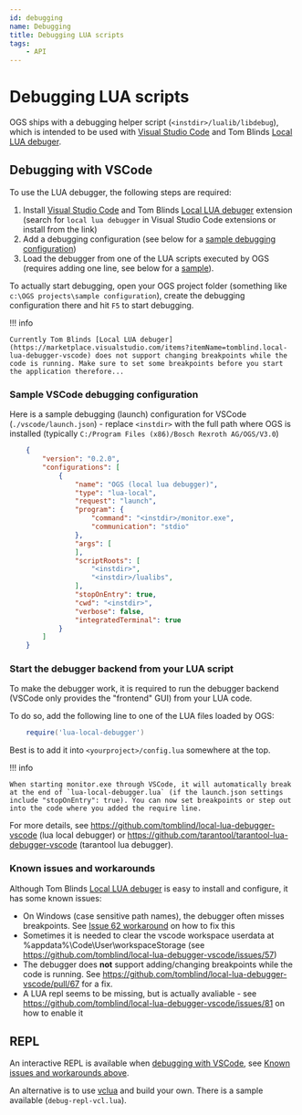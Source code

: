 ```yaml
---
id: debugging
name: Debugging
title: Debugging LUA scripts
tags:
    - API
---
```


# Debugging LUA scripts

OGS ships with a debugging helper script (`<instdir>/lualib/libdebug`), which is intended to be used with [Visual Studio Code](https://code.visualstudio.com/) and Tom Blinds [Local LUA debuger](https://marketplace.visualstudio.com/items?itemName=tomblind.local-lua-debugger-vscode).

## Debugging with VSCode

To use the LUA debugger, the following steps are required:

1. Install  [Visual Studio Code](https://code.visualstudio.com/) and Tom Blinds [Local LUA debuger](https://marketplace.visualstudio.com/items?itemName=tomblind.local-lua-debugger-vscode) extension (search for `local lua debugger` in Visual Studio Code extensions or install from the link)
2. Add a debugging configuration (see below for a [sample debugging configuration](#sample-vscode-debugging-configuration))
3. Load the debugger from one of the LUA scripts executed by OGS (requires adding one line, see below for a [sample](#start-the-debugger-backend-from-your-lua-script)).

To actually start debugging, open your OGS project folder (something like `c:\OGS projects\sample configuration`), create the debugging configuration there and hit `F5` to start debugging.

!!! info

    Currently Tom Blinds [Local LUA debuger](https://marketplace.visualstudio.com/items?itemName=tomblind.local-lua-debugger-vscode) does not support changing breakpoints while the code is running. Make sure to set some breakpoints before you start the application therefore...

### Sample VSCode debugging configuration

Here is a sample debugging (launch) configuration for VSCode (`./vscode/launch.json`) - replace `<instdir>` with the full path where OGS is installed (typically `C:/Program Files (x86)/Bosch Rexroth AG/OGS/V3.0`)

``` json title=".vscode/launch.json"
    {
        "version": "0.2.0",
        "configurations": [
            {
                "name": "OGS (local lua debugger)",
                "type": "lua-local",
                "request": "launch",
                "program": {
                    "command": "<instdir>/monitor.exe",
                    "communication": "stdio"
                },
                "args": [
                ],
                "scriptRoots": [
                    "<instdir>",
                    "<instdir>/lualibs",
                ],
                "stopOnEntry": true,
                "cwd": "<instdir>",
                "verbose": false,
                "integratedTerminal": true
            }
        ]
    }
```    

### Start the debugger backend from your LUA script

To make the debugger work, it is required to run the debugger backend (VSCode only provides the "frontend" GUI) from your LUA code. 

To do so, add the following line to one of the LUA files loaded by OGS:

``` lua
    require('lua-local-debugger')
```

Best is to add it into `<yourproject>/config.lua` somewhere at the top.

!!! info

    When starting monitor.exe through VSCode, it will automatically break at the end of `lua-local-debugger.lua` (if the launch.json settings include "stopOnEntry": true). You can now set breakpoints or step out into the code where you added the require line.

For more details, see https://github.com/tomblind/local-lua-debugger-vscode (lua local debugger) or https://github.com/tarantool/tarantool-lua-debugger-vscode (tarantool lua debugger).

### Known issues and workarounds

Although Tom Blinds [Local LUA debuger](https://marketplace.visualstudio.com/items?itemName=tomblind.local-lua-debugger-vscode) is easy to install and configure, it has some known issues:

- On Windows (case sensitive path names), the debugger often misses 
  breakpoints. See [Issue 62 workaround](https://github.com/tomblind/local-lua-debugger-vscode/issues/62#issuecomment-1741733785) on how to fix this
- Sometimes it is needed to clear the vscode workspace userdata at
  %appdata%\Code\User\workspaceStorage (see https://github.com/tomblind/local-lua-debugger-vscode/issues/57)
- The debugger does **not** support adding/changing breakpoints while the code is running. See https://github.com/tomblind/local-lua-debugger-vscode/pull/67 for a fix.
- A LUA repl seems to be missing, but is actually avaliable - see https://github.com/tomblind/local-lua-debugger-vscode/issues/81 on how to enable it

## REPL

An interactive REPL is available when [debugging with VSCode](#debugging-with-vscode), see [Known issues and workarounds above](#known-issues-and-workarounds). 

An alternative is to use [vclua](https://sourceforge.net/projects/vclua/) and build your own. There is a sample available (`debug-repl-vcl.lua`).


